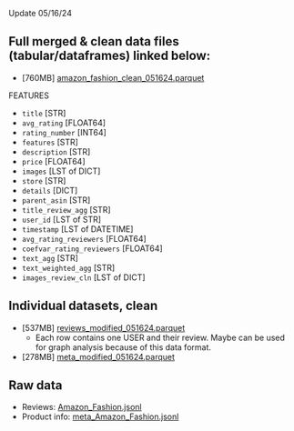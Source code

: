 Update 05/16/24

## **Full merged & clean data files (tabular/dataframes) linked below:**
* [760MB] [amazon_fashion_clean_051624.parquet](https://drive.google.com/file/d/1DePC-rTUNBzQgIqq-GSLA228hNCTxEJL/view?usp=share_link)

FEATURES

* `title` [STR]
* `avg_rating` [FLOAT64]
* `rating_number` [INT64]
* `features` [STR]
* `description` [STR]
* `price` [FLOAT64]
* `images` [LST of DICT]
* `store` [STR]
* `details` [DICT] 
* `parent_asin` [STR]
* `title_review_agg` [STR]
* `user_id` [LST of STR]
* `timestamp` [LST of DATETIME]
* `avg_rating_reviewers` [FLOAT64]
* `coefvar_rating_reviewers` [FLOAT64]
* `text_agg` [STR]
* `text_weighted_agg` [STR]
* `images_review_cln` [LST of DICT]


## **Individual datasets, clean**
* [537MB] [reviews_modified_051624.parquet](https://drive.google.com/file/d/1eFBR7PrBlnVgE6gKwx4J4-dnckiEh8XK/view?usp=share_link)
  * Each row contains one USER and their review. Maybe can be used for graph analysis because of this data format.
* [278MB] [meta_modified_051624.parquet](https://drive.google.com/file/d/131iDXr_TI25X53dG97DGlmz5mvm_eG8k/view?usp=share_link)

## **Raw data**
* Reviews: [Amazon_Fashion.jsonl](https://drive.google.com/file/d/1A_HSH_-vocuNcY4D0AhgTcl-VgspwjCj/view?usp=share_link)
* Product info: [meta_Amazon_Fashion.jsonl](https://drive.google.com/file/d/1fzm243T5JylfFvaqAf5EpBKPmCH5WdX6/view?usp=share_link)


